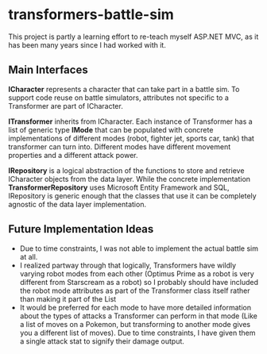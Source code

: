 # transformers-battle-sim

This project is partly a learning effort to re-teach myself ASP.NET MVC, as it has been many years since I had worked with it.

## Main Interfaces

**ICharacter** represents a character that can take part in a battle sim. To support code reuse on battle simulators, attributes not specific to a Transformer are part of ICharacter.

**ITransformer** inherits from ICharacter. Each instance of Transformer has a list of generic type **IMode** that can be populated with concrete implementations of different modes (robot, fighter jet, sports car, tank) that transformer can turn into. Different modes have different movement properties and a different attack power. 

**IRepository** is a logical abstraction of the functions to store and retrieve ICharacter objects from the data layer. While the concrete implementation **TransformerRepository** uses Microsoft Entity Framework and SQL, IRepository is generic enough that the classes that use it can be completely agnostic of the data layer implementation. 

## Future Implementation Ideas

- Due to time constraints, I was not able to implement the actual battle sim at all.
- I realized partway through that logically, Transformers have wildly varying robot modes from each other (Optimus Prime as a robot is very different from Starscream as a robot) so I probably should have included the robot mode attributes as part of the Transformer class itself rather than making it part of the List<IMode>
- It would be preferred for each mode to have more detailed information about the types of attacks a Transformer can perform in that mode (Like a list of moves on a Pokemon, but transforming to another mode gives you a different list of moves). Due to time constraints, I have given them a single attack stat to signify their damage output.
